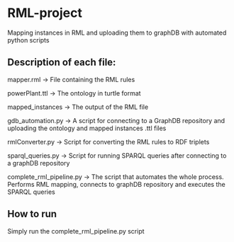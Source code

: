 # RML-project
Mapping instances in RML and uploading them to graphDB with automated python scripts

## Description of each file:

mapper.rml -> File containing the RML rules

powerPlant.ttl -> The ontology in turtle format

mapped_instances -> The output of the RML file

gdb_automation.py -> A script for connecting to a GraphDB repository and uploading the ontology and mapped instances .ttl files

rmlConverter.py -> Script for converting the RML rules to RDF triplets

sparql_queries.py -> Script for running SPARQL queries after connecting to a graphDB repository

complete_rml_pipeline.py -> The script that automates the whole process. Performs RML mapping, connects to graphDB repository and executes the SPARQL queries


## How to run

Simply run the complete_rml_pipeline.py script

